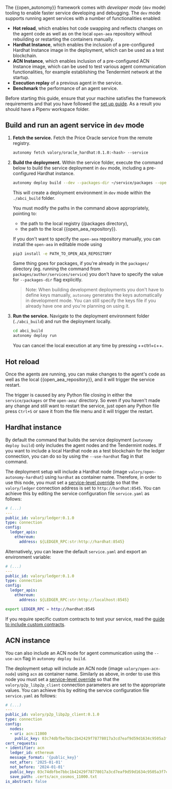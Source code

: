 The {{open_autonomy}} framework comes with *developer mode* (`dev` mode) tooling to enable faster service developing and debugging. The `dev` mode supports running agent services with a number of functionalities enabled:

* **Hot reload**, which enables hot code swapping and reflects changes on the agent code as well as on the local `open-aea` repository without rebuilding or restarting the containers manually.
* **Hardhat Instance**, which enables the inclusion of a pre-configured Hardhat Instance image in the deployment, which can be used as a test blockchain.
* **ACN Instance**, which enables inclusion of a pre-configured ACN Instance image, which can be used to test various agent communication functionalities, for example establishing the Tendermint network at the startup.
* **Execution replay** of a previous agent in the service.
* **Benchmark** the performance of an agent service.

Before starting this guide, ensure that your machine satisfies the framework requirements and that you have followed the [set up guide](../../guides/set_up.md). As a result you should have a Pipenv workspace folder.

## Build and run an agent service in `dev` mode

1. **Fetch the service.** Fetch the Price Oracle service from the remote registry.

    ```bash
    autonomy fetch valory/oracle_hardhat:0.1.0:<hash> --service
    ```

2. **Build the deployment.** Within the service folder, execute the command below to build the service deployment in `dev` mode, including a pre-configured Hardhat instance.

    ```bash
    autonomy deploy build --dev --packages-dir ~/service/packages --open-aea-dir ~/git/open-aea/ --use-hardhat -ltm
    ```

    This will create a deployment environment in `dev` mode within the `./abci_build` folder.
  
    You must modify the paths in the command above appropriately, pointing to:

    * the path to the local registry (/packages directory),
    * the path to the local {{open_aea_repository}}.
  
    If you don't want to specify the `open-aea` repository manually, you can install the `open-aea` in editable mode using

    ```bash
    pip3 install -e PATH_TO_OPEN_AEA_REPOSITORY
    ```

    Same thing goes for packages, if you're already in the `packages/` directory (eg. running the command from `packages/author/services/service`) you don't have to specify the value for `--packages-dir` flag explicitly.

    > Note: When building development deployments you don't have to define keys manually, `autonomy` generates the keys automatically in development mode. You can still specify the keys file if you already have one and you're planning on using it.

3. **Run the service.** Navigate to the deployment environment folder (`./abci_build`) and run the deployment locally.

    ```bash
    cd abci_build
    autonomy deploy run
    ```

	You can cancel the local execution at any time by pressing ++ctrl+c++.

## Hot reload

Once the agents are running, you can make changes to the agent's code as well as the local {{open_aea_repository}}, and it will trigger the service restart.

The trigger is caused by any Python file closing in either the `service/packages` or the `open-aea/` directory. So even if you haven't made any change and still want to restart the service, just open any Python file press `Ctrl+S` or save it from the file menu and it will trigger the restart.


## Hardhat instance

By default the command that builds the service deployment (`autonomy deploy build`) only includes the agent nodes and the Tendermint nodes. If you want to include a local Hardhat node as a test blockchain for the ledger connection, you can do so by using the `--use-hardhat` flag in that command.

The deployment setup will include a Hardhat node (image `valory/open-autonomy-hardhat`) using `hardhat` as container name. Therefore, in order to use this node, you must set a [service-level override](../../configure_service/service_configuration_file.md#service-level-overrides) so that the `valory/ledger` connection address is set to `http://hardhat:8545`.
You can achieve this by editing the service configuration file `service.yaml` as follows:

```yaml title="service.yaml"
# (...)
---
public_id: valory/ledger:0.1.0
type: connection
config:
  ledger_apis:
    ethereum:
      address: ${LEDGER_RPC:str:http://hardhat:8545}
```

Alternatively, you can leave the default `service.yaml` and export an environment variable:

```yaml title="service.yaml"
# (...)
---
public_id: valory/ledger:0.1.0
type: connection
config:
  ledger_apis:
    ethereum:
      address: ${LEDGER_RPC:str:http://localhost:8545}
```

```bash
export LEDGER_RPC = http://hardhat:8545
```

If you require specific custom contracts to test your service, read the [guide to include custom contracts](https://github.com/valory-xyz/autonolas-registries/blob/main/docs/running_with_custom_contracts.md).

## ACN instance

You can also include an ACN node for agent communication using the `--use-acn` flag in `autonomy deploy build`.

The deployment setup will include an ACN node (image `valory/open-acn-node`) using `acn` as container name. Similarly as above, in order to use this node you must set a [service-level override](../../configure_service/service_configuration_file.md#service-level-overrides) so that the `valory/p2p_libp2p_client` connection parameters are set to the appropriate values.
You can achieve this by editing the service configuration file `service.yaml` as follows:

```yaml title="service.yaml"
# (...)
---
public_id: valory/p2p_libp2p_client:0.1.0
type: connection
config:
  nodes:
  - uri: acn:11000
    public_key: 03c74dbfbe7bbc1b42429f78778017a3cd7eaf9d59d1634c9505a3f7c1a9350e71
cert_requests:
- identifier: acn
  ledger_id: ethereum
  message_format: '{public_key}'
  not_after: '2025-01-01'
  not_before: '2024-01-01'
  public_key: 03c74dbfbe7bbc1b42429f78778017a3cd7eaf9d59d1634c9505a3f7c1a9350e71
  save_path: .certs/acn_cosmos_11000.txt
is_abstract: false
```

